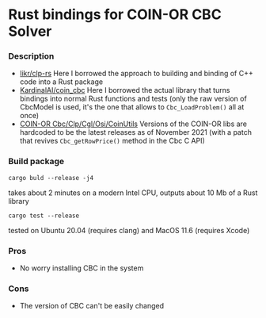# Rust bindings for COIN-OR CBC Solver

### Description
* [likr/clp-rs](https://github.com/likr/clp-rs) Here I borrowed the approach to building and binding of C++ code into a Rust package
* [KardinalAI/coin_cbc](https://github.com/KardinalAI/coin_cbc) Here I borrowed the actual library that turns bindings into normal Rust functions and tests (only the raw version of CbcModel is used, it's the one that allows to `Cbc_LoadProblem()` all at once)
* [COIN-OR Cbc/Clp/Cgl/Osi/CoinUtils](https://github.com/coin-or) Versions of the COIN-OR libs are hardcoded to be the latest releases as of November 2021 (with a patch that revives `Cbc_getRowPrice()` method in the Cbc C API)

### Build package
```
cargo buld --release -j4
```
takes about 2 minutes on a modern Intel CPU, outputs about 10 Mb of a Rust library
```
cargo test --release
```
tested on Ubuntu 20.04 (requires clang) and MacOS 11.6 (requires Xcode)

### Pros
* No worry installing CBC in the system

### Cons
* The version of CBC can't be easily changed
